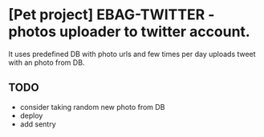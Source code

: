 # [Pet project] EBAG-TWITTER - photos uploader to twitter account.

It uses predefined DB with photo urls and few times per day uploads tweet with an photo from DB.

## TODO

- consider taking random new photo from DB
- deploy
- add sentry
